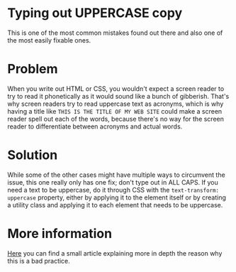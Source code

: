 # Typing out UPPERCASE copy

This is one of the most common mistakes found out there and also one of the most easily fixable ones.

# Problem

When you write out HTML or CSS, you wouldn't expect a screen reader to try to read it phonetically as it would sound like a bunch of gibberish. That's why screen readers try to read uppercase text as acronyms, which is why having a title like `THIS IS THE TITLE OF MY WEB SITE` could make a screen reader spell out each of the words, because there's no way for the screen reader to differentiate between acronyms and actual words.

# Solution

While some of the other cases might have multiple ways to circumvent the issue, this one really only has one fix; don't type out in ALL CAPS. If you need a text to be uppercase, do it through CSS with the `text-transform: uppercase` property, either by applying it to the element itself or by creating a utility class and applying it to each element that needs to be uppercase.

# More information

[Here](https://freshysites.com/wordpress/ada-compliance/capital-letters-accessibility/) you can find a small article explaining more in depth the reason why this is a bad practice.
